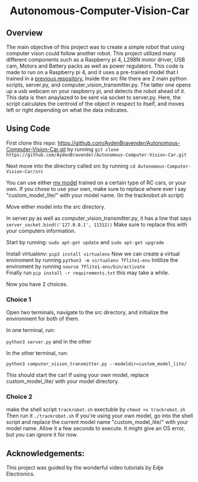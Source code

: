 <div align="center">

# Autonomous-Computer-Vision-Car

</div>

## Overview
The main objective of this project was to create a simple robot that using computer vison could follow another robot. This project utilized many different components such as a Raspberry pi 4, L298N motor driver, USB cam, Motors and Battery packs as well as power regulators. This code is made to run on a Raspberry pi 4, and it uses a pre-trained model that I trained in a [previous repository.](https://github.com/AydenBravender/Spyder_RC_Car_TF_Model) Inside the src file there are 2 main python scripts, server.py, and computer_vision_transmitter.py. The latter one opens up a usb webcam on your raspberry pi, and detects the robot ahead of it. This data is then anaylazed to be sent via socket to server.py. Here, the script calculates the centroid of the object in respect to itself, and moves left or right depending on what the data indicates.

## Using Code

First clone this repo: https://github.com/AydenBravender/Autonomous-Computer-Vision-Car.git
by running ```git clone https://github.com/AydenBravender/Autonomous-Computer-Vision-Car.git```

Next move into the directory called src by running ```cd Autonomous-Computer-Vision-Car/src```

You can use either [my model](https://github.com/AydenBravender/Spyder_RC_Car_TF_Model) trained on a certain type of RC cars, or your own. If you chose to use your own, make sure to replace where ever I say "custom_model_lite/" with your model name. (In the trackrobot.sh script) 

Move either model into the src directory.

In server.py as well as computer_vision_transmitter.py, it has a line that says ```server_socket.bind(('127.0.0.1', 11312))``` Make sure to replace this with your computers information.

Start by running: ```sudo apt-get update``` and ```sudo apt-get upgrade```

Install virtualenv: ```pip3 install virtualenv```
Now we can create a virtual enviroment by running ```python3 -m virtualenv TFlite1-env```
Initilize the enviroment by running ```source TFlite1-env/bin/activate```  
Finally run ```pip install -r requirements.txt``` this may take a while.

Now you have 2 choices. 

### Choice 1
Open two terminals, navigate to the src directory, and initialize the environment for both of them.

In one terminal, run: 

```python3 server.py``` and in the other 

In the other terminal, run:

```python3 computer_vision_transmitter.py --modeldir=custom_model_lite/```

This should start the car! If using your own model, replace custom_model_lite/ with your model directory.

### Choice 2
make the shell script ```trackrobot.sh``` exectuble by ```chmod +x trackrobot.sh```
Then run it ```./trackrobot.sh```
If you're using your own model, go into the shell script and replace the current model name "custom_model_lite/" with your model name. Allow it a few seconds to execute. It might give an OS error, but you can ignore it for now.

## Acknowledgements: 
This project was guided by the wonderful video tutorials by Edje Electronics.
